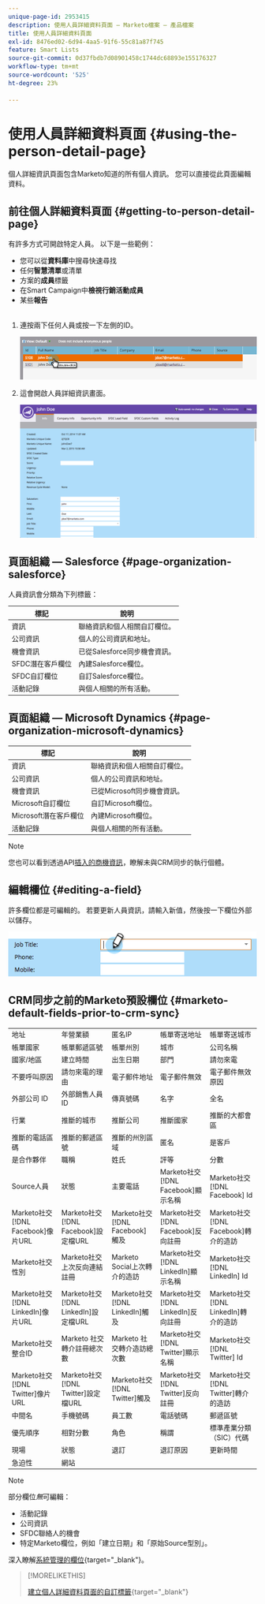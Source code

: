 ```yaml
---
unique-page-id: 2953415
description: 使用人員詳細資料頁面 — Marketo檔案 — 產品檔案
title: 使用人員詳細資料頁面
exl-id: 8476ed02-6d94-4aa5-91f6-55c81a87f745
feature: Smart Lists
source-git-commit: 0d37fbdb7d08901458c1744dc68893e155176327
workflow-type: tm+mt
source-wordcount: '525'
ht-degree: 23%

---
```


# 使用人員詳細資料頁面 {#using-the-person-detail-page}

個人詳細資訊頁面包含Marketo知道的所有個人資訊。 您可以直接從此頁面編輯資料。

## 前往個人詳細資料頁面 {#getting-to-person-detail-page}

有許多方式可開啟特定人員。 以下是一些範例：

* 您可以從&#x200B;**資料庫**&#x200B;中搜尋快速尋找
* 任何&#x200B;**智慧清單**&#x200B;或清單
* 方案的&#x200B;**成員**&#x200B;標籤
* 在Smart Campaign中&#x200B;**檢視行銷活動成員**
* 某些&#x200B;**報告**
  <br> 

1. 連按兩下任何人員或按一下左側的ID。

   ![](assets/one-1.png)

1. 這會開啟人員詳細資訊畫面。

   ![](assets/two-5.png)

## 頁面組織 — Salesforce {#page-organization-salesforce}

人員資訊會分類為下列標籤：

| 標記 | 說明 |
|---|---|
| 資訊 | 聯絡資訊和個人相關自訂欄位。 |
| 公司資訊 | 個人的公司資訊和地址。 |
| 機會資訊 | 已從Salesforce同步機會資訊。 |
| SFDC潛在客戶欄位 | 內建Salesforce欄位。 |
| SFDC自訂欄位 | 自訂Salesforce欄位。 |
| 活動記錄 | 與個人相關的所有活動。 |

## 頁面組織 — Microsoft Dynamics {#page-organization-microsoft-dynamics}

| 標記 | 說明 |
|---|---|
| 資訊 | 聯絡資訊和個人相關自訂欄位。 |
| 公司資訊 | 個人的公司資訊和地址。 |
| 機會資訊 | 已從Microsoft同步機會資訊。 |
| Microsoft自訂欄位 | 自訂Microsoft欄位。 |
| Microsoft潛在客戶欄位 | 內建Microsoft欄位。 |
| 活動記錄 | 與個人相關的所有活動。 |

>[!NOTE]
>
>您也可以看到透過API[插入的商機資訊](https://experienceleague.adobe.com/zh-hant/docs/marketo-developer/marketo/rest/lead-database/opportunities)，瞭解未與CRM同步的執行個體。

## 編輯欄位 {#editing-a-field}

許多欄位都是可編輯的。 若要更新人員資訊，請輸入新值，然後按一下欄位外部以儲存。

![](assets/image2015-2-27-11-3a14-3a2.png)

## CRM同步之前的Marketo預設欄位 {#marketo-default-fields-prior-to-crm-sync}

|   |  |  |  |  |
|---|---|---|---|---|
| 地址 | 年營業額 | 匿名IP | 帳單寄送地址 | 帳單寄送城市 |
| 帳單國家 | 帳單郵遞區號 | 帳單州別 | 城市 | 公司名稱 |
| 國家/地區 | 建立時間 | 出生日期 | 部門 | 請勿來電 |
| 不要呼叫原因 | 請勿來電的理由 | 電子郵件地址 | 電子郵件無效 | 電子郵件無效原因 |
| 外部公司 ID | 外部銷售人員 ID | 傳真號碼 | 名字 | 全名 |
| 行業 | 推斷的城市 | 推斷公司 | 推斷國家 | 推斷的大都會區 |
| 推斷的電話區碼 | 推斷的郵遞區號 | 推斷的州別區域 | 匿名 | 是客戶 |
| 是合作夥伴 | 職稱 | 姓氏 | 評等 | 分數 |
| Source人員 | 狀態 | 主要電話 | Marketo社交[!DNL Facebook]顯示名稱 | Marketo社交[!DNL Facebook] Id |
| Marketo社交[!DNL Facebook]像片URL | Marketo社交[!DNL Facebook]設定檔URL | Marketo社交[!DNL Facebook]觸及 | Marketo社交[!DNL Facebook]反向註冊 | Marketo社交[!DNL Facebook]轉介的造訪 |
| Marketo社交性別 | Marketo社交上次反向連結註冊 | Marketo Social上次轉介的造訪 | Marketo社交[!DNL LinkedIn]顯示名稱 | Marketo社交[!DNL LinkedIn] Id |
| Marketo社交[!DNL LinkedIn]像片URL | Marketo社交[!DNL LinkedIn]設定檔URL | Marketo社交[!DNL LinkedIn]觸及 | Marketo社交[!DNL LinkedIn]反向註冊 | Marketo社交[!DNL LinkedIn]轉介的造訪 |
| Marketo社交整合ID | Marketo 社交轉介註冊總次數 | Marketo 社交轉介造訪總次數 | Marketo社交[!DNL Twitter]顯示名稱 | Marketo社交[!DNL Twitter] Id |
| Marketo社交[!DNL Twitter]像片URL | Marketo社交[!DNL Twitter]設定檔URL | Marketo社交[!DNL Twitter]觸及 | Marketo社交[!DNL Twitter]反向註冊 | Marketo社交[!DNL Twitter]轉介的造訪 |
| 中間名 | 手機號碼 | 員工數 | 電話號碼 | 郵遞區號 |
| 優先順序 | 相對分數 | 角色 | 稱謂 | 標準產業分類（SIC）代碼 |
| 現場 | 狀態 | 退訂 | 退訂原因 | 更新時間 |
| 急迫性 | 網站 |  |  |  |

>[!NOTE]
>
>部分欄位&#x200B;_無_&#x200B;可編輯：
>
>* 活動記錄
>* 公司資訊
>* SFDC聯絡人的機會
>* 特定Marketo欄位，例如「建立日期」和「原始Source型別」。
>
>深入瞭解[系統管理的欄位](/help/marketo/product-docs/administration/field-management/understanding-system-managed-fields.md){target="_blank"}。

>[!MORELIKETHIS]
>
>[建立個人詳細資料頁面的自訂標籤](/help/marketo/product-docs/administration/settings/creating-a-custom-tab-for-the-person-detail-page.md){target="_blank"}
